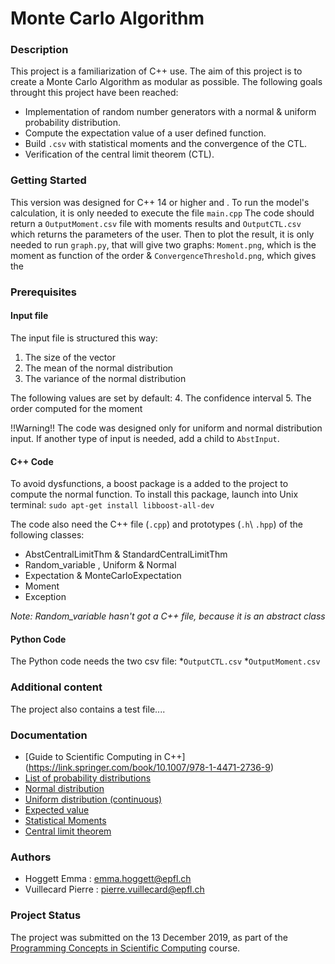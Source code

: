 # Monte Carlo Algorithm

### Description
This project is a familiarization of C++ use. The aim of this project is to create a Monte Carlo Algorithm as modular as possible. The following goals throught this project have been reached:
* Implementation of random number generators with a normal & uniform probability distribution.
* Compute the expectation value of a user defined function.
* Build `.csv` with statistical moments and the convergence of the CTL.
* Verification of the central limit theorem (CTL).

### Getting Started
This version was designed for C++ 14 or higher and . To run the model's calculation, it is only needed to execute the file `main.cpp` The code should return a `OutputMoment.csv` file with moments results and `OutputCTL.csv` which returns the parameters of the user.
Then to plot the result, it is only needed to run `graph.py`, that will give two graphs: `Moment.png`, which is the moment as function of the order & `ConvergenceThreshold.png`, which gives the 

### Prerequisites

#### Input file
The input file is structured this way:
1. The size of the vector
2. The mean of the normal distribution
3. The variance of the normal distribution

The following values are set by default:
4. The confidence interval
5. The order computed for the moment

!!Warning!! The code was designed only for uniform and normal distribution input. If another type of input is needed, add a child to `AbstInput`.


#### C++ Code
To avoid dysfunctions, a boost package is a added to the project to compute the normal function. To install this package, launch into Unix terminal: `sudo apt-get install libboost-all-dev` 

The code also need the C++ file (`.cpp`) and prototypes (`.h`\ `.hpp`) of the following classes:
* AbstCentralLimitThm & StandardCentralLimitThm
* Random_variable , Uniform & Normal 
* Expectation & MonteCarloExpectation
* Moment
* Exception

*Note: Random_variable hasn't got a C++ file, because it is an abstract class*



#### Python Code
The Python code needs the two csv file:
*`OutputCTL.csv`
*`OutputMoment.csv`

### Additional content
The project also contains a test file....

### Documentation
* [Guide to Scientific Computing in C++] (https://link.springer.com/book/10.1007/978-1-4471-2736-9)
* [List of probability distributions](https://en.wikipedia.org/wiki/List_of_probability_distributions)
* [Normal distribution](https://en.wikipedia.org/wiki/Normal_distribution)
* [Uniform distribution (continuous)](https://en.wikipedia.org/wiki/Uniform_distribution_(continuous))
* [Expected value](https://en.wikipedia.org/wiki/Expected_value)
* [Statistical Moments](http://geog.uoregon.edu/GeogR/topics/moments.pdf)
* [Central limit theorem](https://en.wikipedia.org/wiki/Central_limit_theorem)

### Authors
* Hoggett Emma : emma.hoggett@epfl.ch
* Vuillecard Pierre : pierre.vuillecard@epfl.ch


### Project Status
The project was submitted on the 13 December 2019, as part of the [Programming Concepts in Scientific Computing](https://edu.epfl.ch/coursebook/fr/programming-concepts-in-scientific-computing-MATH-458) course.

